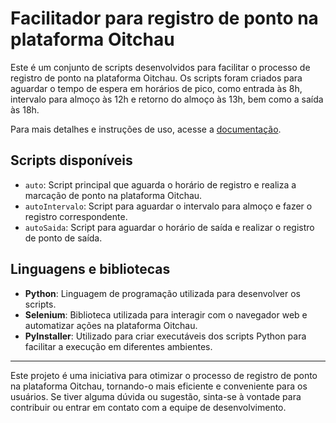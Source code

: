# Facilitador para registro de ponto na plataforma Oitchau

Este é um conjunto de scripts desenvolvidos para facilitar o processo de registro de ponto na plataforma Oitchau. Os scripts foram criados para aguardar o tempo de espera em horários de pico, como entrada às 8h, intervalo para almoço às 12h e retorno do almoço às 13h, bem como a saída às 18h.

Para mais detalhes e instruções de uso, acesse a [documentação](https://auto-time.vercel.app).

## Scripts disponíveis

- `auto`: Script principal que aguarda o horário de registro e realiza a marcação de ponto na plataforma Oitchau.
- `autoIntervalo`: Script para aguardar o intervalo para almoço e fazer o registro correspondente.
- `autoSaida`: Script para aguardar o horário de saída e realizar o registro de ponto de saída.

## Linguagens e bibliotecas

- **Python**: Linguagem de programação utilizada para desenvolver os scripts.
- **Selenium**: Biblioteca utilizada para interagir com o navegador web e automatizar ações na plataforma Oitchau.
- **PyInstaller**: Utilizado para criar executáveis dos scripts Python para facilitar a execução em diferentes ambientes.

---
Este projeto é uma iniciativa para otimizar o processo de registro de ponto na plataforma Oitchau, tornando-o mais eficiente e conveniente para os usuários. Se tiver alguma dúvida ou sugestão, sinta-se à vontade para contribuir ou entrar em contato com a equipe de desenvolvimento.

